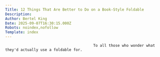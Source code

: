 ```yaml
---
Title: 12 Things That Are Better to Do on a Book-Style Foldable
Description: 
Author: Bertel King
Date: 2025-09-07T16:30:15.000Z
Robots: noindex,nofollow
Template: index
---
```


                                            To all those who wonder what they'd actually use a foldable for. 
                                        